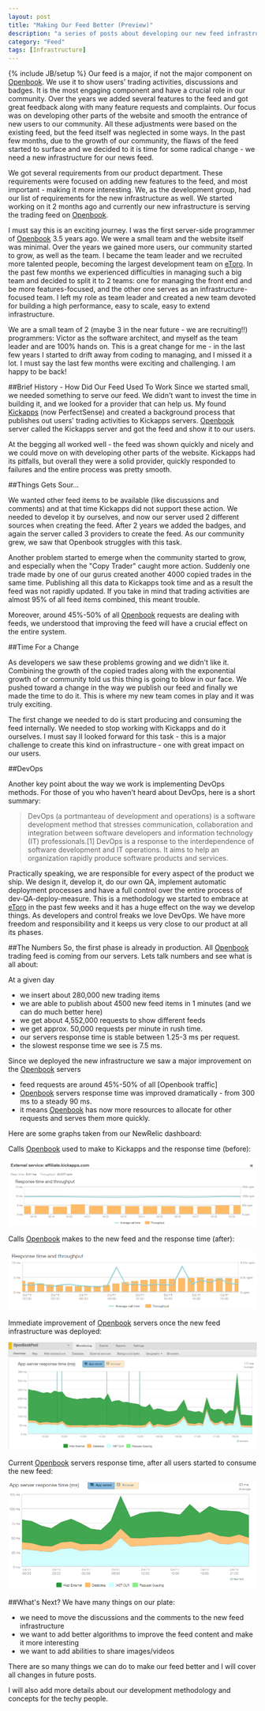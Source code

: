 ```yaml
---
layout: post
title: "Making Our Feed Better (Preview)"
description: "a series of posts about developing our new feed infrastructire"
category: "Feed"
tags: [Infrastructure]
---
```

{% include JB/setup %}
Our feed is a major, if not the major component on [Openbook]. We use it to show users' trading activities, discussions and badges. It is the most engaging component and have a crucial role in our community. Over the years we added several features to the feed and got great feedback along with many feature requests and complaints.
Our focus was on developing other parts of the website and smooth the entrance of new users to our community. All these adjustments were based on the existing feed, but the feed itself was neglected in some ways. In the past few months, due to the growth of our community, the flaws of the feed started to surface and we decided to it is time for some radical change - we need a new infrastructure for our news feed.

We got several requirements from our product department. These requirements were focused on adding new features to the feed, and most important - making it more interesting. We, as the development group, had our list of requirements for the new infrastructure as well. We started working on it 2 months ago and currently our new infrastructure is serving the trading feed on [Openbook].

I must say this is an exciting journey. I was the first server-side programmer of [Openbook] 3.5 years ago. We were a small team and the website itself was minimal. Over the years we gained more users, our community started to grow, as well as the team. I became the team leader and we recruited more talented people, becoming the largest development team on [eToro]. In the past few months we experienced difficulties in managing such a big team and decided to split it to 2 teams: one for managing the front end and be more features-focused, and the other one serves as an infrastructure-focused team. I left my role as team leader and created a new team devoted for building a high performance, easy to scale, easy to extend infrastructure.

We are a small team of 2 (maybe 3 in the near future - we are recruiting!!) programmers: Victor as the software architect, and myself as the team leader and are 100% hands on. This is a great change for me - in the last few years I started to drift away from coding to managing, and I missed it a lot. I must say the last few months were exciting and challenging. I am happy to be back!

##Brief History - How Did Our Feed Used To Work
Since we started small, we needed something to serve our feed. We didn't want to invest the time in building it, and we looked for a provider that can help us. My found [Kickapps] (now PerfectSense) and created a background process that publishes out users' trading activities to Kickapps servers. [Openbook] server called the Kickapps server and got the feed and show it to our users.

At the begging all worked well - the feed was shown quickly and nicely and we could move on with developing other parts of the website. Kickapps had its pitfalls, but overall they were a solid provider, quickly responded to failures and the entire process was pretty smooth.

##Things Gets Sour...

We wanted other feed items to be available (like discussions and comments) and at that time Kickapps did not support these action. We needed to develop it by ourselves, and now our server used 2 different sources when creating the feed. After 2 years we added the badges, and again the server called 3 providers to create the feed. As our community grew, we saw that Openbook struggles with this task.

Another problem started to emerge when the community started to grow, and especially when the "Copy Trader" caught more action. Suddenly one trade made by one of our gurus created another 4000 copied trades in the same time. Publishing all this data to Kickapps took time and as a result the feed was not rapidly updated. If you take in mind that trading activities are almost 95% of all feed items combined, this meant trouble.

Moreover, around 45%-50% of all [Openbook] requests are dealing with feeds, we understood that improving the feed will have a crucial effect on the entire system. 

##Time For a Change

As developers we saw these problems growing and we didn't like it. Combining the growth of the copied trades along with the exponential growth of or community told us this thing is going to blow in our face. We pushed toward a change in the way we publish our feed and finally we made the time to do it. This is where my new team comes in play and it was truly exciting.

The first change we needed to do is start producing and consuming the feed internally. We needed to stop working with Kickapps and do it ourselves. I must say II looked forward for this task - this is a major challenge to create this kind on infrastructure - one with great impact on our users.

##DevOps

Another key point about the way we work is implementing DevOps methods. For those of you who haven't heard about DevOps, here is a short summary:
>DevOps (a portmanteau of development and operations) is a software development method that stresses communication, collaboration and integration between software developers and information technology (IT) professionals.[1] DevOps is a response to the interdependence of software development and IT operations. It aims to help an organization rapidly produce software products and services.

Practically speaking, we are responsible for every aspect of the product we ship. We design it, develop it, do our own QA, implement automatic deployment processes and have a full control over the entire process of dev-QA-deploy-measure. This is a methodology we started to embrace at [eToro] in the past few weeks and it has a huge effect on the way we develop things. As developers and control freaks we love DevOps. We have more freedom and responsibility and it keeps us very close to our product at all its phases.

##The Numbers
So, the first phase is already in production. All [Openbook] trading feed is coming from our servers. Lets talk numbers and see what is all about:

At a given day

- we insert about 280,000 new trading items
- we are able to publish about 4500 new feed items in 1 minutes (and we can do much better here)
- we get about 4,552,000 requests to show different feeds
- we get approx. 50,000 requests per minute in rush time.
- our servers response time is stable between 1.25-3 ms per request.
- the slowest response time we see is 7.5 ms.


Since we deployed the new infrastructure we saw a major improvement on the [Openbook] servers

- feed requests are around 45%-50% of all [Openbook traffic]
- [Openbook] servers response time was improved dramatically - from 300 ms to a steady 90 ms.
- it means [Openbook] has now more resources to allocate for other requests and serves them more quickly.

Here are some graphs taken from our NewRelic dashboard:

Calls [Openbook] used to make to Kickapps and the response time (before):

![kickapps response time][kickapps-repsonse]

Calls [Openbook] makes to the new feed and the response time (after):

![new feed infrastructure response time][feed-response]

Immediate improvement of [Openbook] servers once the new feed infrastructure was deployed:

![Openbook during deployment][openbook-perf-before]

Current [Openbook] servers response time, after all users started to consume the new feed:

![Openbook after deployment][openbook-perf-after]

##What's Next?
We have many things on our plate: 

- we need to move the discussions and the comments to the new feed infrastructure
- we want to add better algorithms to improve the feed content and make it more interesting
- we want to add abilities to share images/videos

There are so many things we can do to make our feed better and I will cover all changes in future posts.

I will also add more details about our development methodology and concepts for the techy people.


[Openbook]: https://openbook.etoro.com
[eToro]: http://etoro.com
[Kickapps]: http://www.perfectsensedigital.com/products/
[kickapps-repsonse]: /assets/images/kickapps-repsonse.png
[feed-response]: /assets/images/feed-response.png
[openbook-perf-before]: /assets/images/openbook-perf-before.png
[openbook-perf-after]: /assets/images/openbook-perf-after.png

